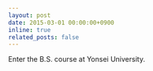```yaml
---
layout: post
date: 2015-03-01 00:00:00+0900
inline: true
related_posts: false
---
```


Enter the B.S. course at Yonsei University.
